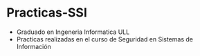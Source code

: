 # Practicas-SSI
* Graduado en Ingeneria Informatica ULL
* Practicas realizadas en el curso de Seguridad en Sistemas de Información
